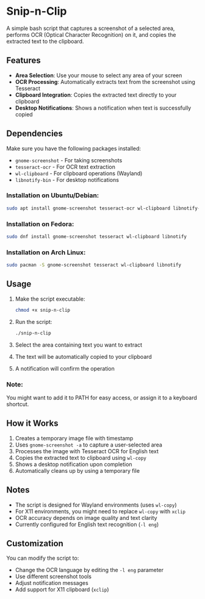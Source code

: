 # Snip-n-Clip

A simple bash script that captures a screenshot of a selected area, performs OCR (Optical Character Recognition) on it, and copies the extracted text to the clipboard.

## Features

- **Area Selection**: Use your mouse to select any area of your screen
- **OCR Processing**: Automatically extracts text from the screenshot using Tesseract
- **Clipboard Integration**: Copies the extracted text directly to your clipboard
- **Desktop Notifications**: Shows a notification when text is successfully copied

## Dependencies

Make sure you have the following packages installed:

- `gnome-screenshot` - For taking screenshots
- `tesseract-ocr` - For OCR text extraction
- `wl-clipboard` - For clipboard operations (Wayland)
- `libnotify-bin` - For desktop notifications

### Installation on Ubuntu/Debian:
```bash
sudo apt install gnome-screenshot tesseract-ocr wl-clipboard libnotify-bin
```

### Installation on Fedora:
```bash
sudo dnf install gnome-screenshot tesseract wl-clipboard libnotify
```

### Installation on Arch Linux:
```bash
sudo pacman -S gnome-screenshot tesseract wl-clipboard libnotify
```

## Usage

1. Make the script executable:
   ```bash
   chmod +x snip-n-clip
   ```

2. Run the script:
   ```bash
   ./snip-n-clip
   ```

3. Select the area containing text you want to extract
4. The text will be automatically copied to your clipboard
5. A notification will confirm the operation

### Note:
You might want to add it to PATH for easy access, or assign it to a keyboard shortcut.

## How it Works

1. Creates a temporary image file with timestamp
2. Uses `gnome-screenshot -a` to capture a user-selected area
3. Processes the image with Tesseract OCR for English text
4. Copies the extracted text to clipboard using `wl-copy`
5. Shows a desktop notification upon completion
6. Automatically cleans up by using a temporary file

## Notes

- The script is designed for Wayland environments (uses `wl-copy`)
- For X11 environments, you might need to replace `wl-copy` with `xclip`
- OCR accuracy depends on image quality and text clarity
- Currently configured for English text recognition (`-l eng`)

## Customization

You can modify the script to:
- Change the OCR language by editing the `-l eng` parameter
- Use different screenshot tools
- Adjust notification messages
- Add support for X11 clipboard (`xclip`)